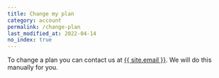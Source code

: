 ```yaml
---
title: Change my plan
category: account
permalink: /change-plan
last_modified_at: 2022-04-14
no_index: true
---
```


To change a plan you can contact us at <a href="mailto:{{ site.email }}">{{ site.email }}</a>. We will do this manually for you.
